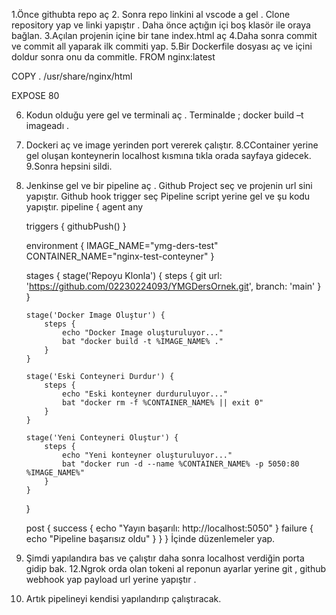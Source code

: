 1.Önce githubta repo aç 
2. Sonra repo linkini al vscode a gel . Clone repository yap ve linki yapıştır . Daha önce açtığın içi boş klasör ile oraya bağlan.
3.Açılan projenin içine bir tane index.html aç 
4.Daha sonra commit ve commit all yaparak ilk commiti yap.
5.Bir Dockerfile dosyası aç ve içini doldur sonra onu da commitle. 
FROM nginx:latest

COPY . /usr/share/nginx/html

EXPOSE 80

6. Kodun olduğu yere gel ve terminali aç .
Terminalde ; docker build –t imageadı .
7. Dockeri aç ve image yerinden port vererek çalıştır.
8.CContainer yerine gel oluşan konteynerin localhost kısmına tıkla orada sayfaya gidecek.
9.Sonra hepsini sildi.
10. Jenkinse gel ve bir pipeline aç .
Github Project seç ve projenin url sini yapıştır.
Github hook trigger seç
Pipeline script yerine gel ve şu kodu yapıştır. 
pipeline {
    agent any

    triggers {
        githubPush()
    }

    environment {
        IMAGE_NAME="ymg-ders-test"
        CONTAINER_NAME="nginx-test-conteyner"
    }

    stages {
        stage('Repoyu Klonla') {
            steps {
                git url: 'https://github.com/02230224093/YMGDersOrnek.git', branch: 'main'
            }
        }

        stage('Docker Image Oluştur') {
            steps {
                echo "Docker Image oluşturuluyor..."
                bat "docker build -t %IMAGE_NAME% ."
            }
        }

        stage('Eski Conteyneri Durdur') {
            steps {
                echo "Eski konteyner durduruluyor..."
                bat "docker rm -f %CONTAINER_NAME% || exit 0"
            }
        }

        stage('Yeni Conteyneri Oluştur') {
            steps {
                echo "Yeni konteyner oluşturuluyor..."
                bat "docker run -d --name %CONTAINER_NAME% -p 5050:80 %IMAGE_NAME%"
            }
        }
    }

    post {
        success {
            echo "Yayın başarılı: http://localhost:5050"
        }
        failure {
            echo "Pipeline başarısız oldu"
        }
    }
}
İçinde düzenlemeler yap.
11. Şimdi yapılandıra bas ve çalıştır daha sonra localhost verdiğin porta gidip bak.
12.Ngrok orda olan tokeni al reponun ayarlar yerine git , github webhook yap payload url yerine yapıştır . 
13. Artık pipelineyi kendisi yapılandırıp çalıştıracak.
